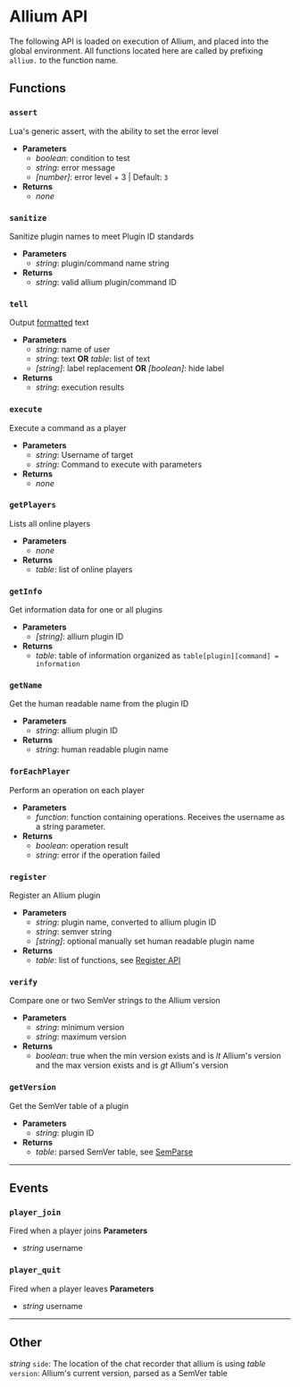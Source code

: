 # Allium API

The following API is loaded on execution of Allium, and placed into the global environment. All functions located here are called by prefixing `allium.` to the function name.

## Functions

### `assert`

Lua's generic assert, with the ability to set the error level

- **Parameters**
  - _boolean_: condition to test
  - _string_: error message
  - _[number]_: error level + 3 | Default: `3`
- **Returns**
  - _none_

### `sanitize`

Sanitize plugin names to meet Plugin ID standards

- **Parameters**
  - _string_: plugin/command name string
- **Returns**
  - _string_: valid allium plugin/command ID

### `tell`

Output [formatted](docs/color-formatting.md) text

- **Parameters**
  - _string_: name of user
  - _string_: text __OR__ _table_: list of text
  - _[string]_: label replacement __OR__ _[boolean]_: hide label
- **Returns**
  - _string_: execution results

### `execute`

Execute a command as a player

- **Parameters**
  - _string_: Username of target
  - _string_: Command to execute with parameters
- **Returns**
  - _none_

### `getPlayers`

Lists all online players

- **Parameters**
  - _none_
- **Returns**
  - _table_: list of online players

### `getInfo`

Get information data for one or all plugins

- **Parameters**
  - _[string]_: allium plugin ID
- **Returns**
  - _table_: table of information organized as `table[plugin][command] = information`

### `getName`

Get the human readable name from the plugin ID

- **Parameters**
  - _string_: allium plugin ID
- **Returns**
  - _string_: human readable plugin name

### `forEachPlayer`

Perform an operation on each player

- **Parameters**
  - _function_: function containing operations. Receives the username as a string parameter.
- **Returns**
  - _boolean_: operation result
  - _string_: error if the operation failed

### `register`

Register an Allium plugin

- **Parameters**
  - _string_: plugin name, converted to allium plugin ID
  - _string_: semver string
  - _[string]_: optional manually set human readable plugin name
- **Returns**
  - _table_: list of functions, see [Register API](docs/register-api.md)

### `verify`

Compare one or two SemVer strings to the Allium version

- **Parameters**
  - _string_: minimum version
  - _string_: maximum version
- **Returns**
  - _boolean_: true when the min version exists and is *lt* Allium's version and the max version exists and is *gt* Allium's version

### `getVersion`

Get the SemVer table of a plugin

- **Parameters**
  - _string_: plugin ID
- **Returns**
  - _table_: parsed SemVer table, see [SemParse](https://github.com/hugeblank/semparse)

---

## Events

### `player_join`

Fired when a player joins
**Parameters**

- _string_ username

### `player_quit`

Fired when a player leaves
**Parameters**

- _string_ username

---

## Other

_string_ `side`: The location of the chat recorder that allium is using
_table_ `version`: Allium's current version, parsed as a SemVer table